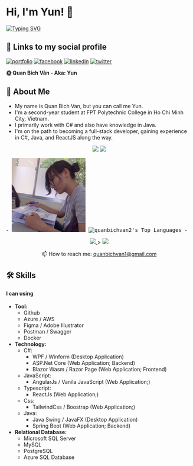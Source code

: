 # Hi, I'm Yun! 👋
[![Typing SVG](https://readme-typing-svg.demolab.com/?lines=Backend+Developer;Frontend+Developer;Data+Analytics;Devops;Full-Stack+Develeloper)](https://git.io/typing-svg)
## 🔗 Links to my social profile
[![portfolio](https://img.shields.io/badge/my_portfolio-000?style=for-the-badge&logo=ko-fi&logoColor=white)](https://www.dattran.online)
[![facebook](https://img.shields.io/badge/facebook-1DA1F2?style=for-the-badge&logo=facebook&logoColor=white)](https://www.facebook.com/Jayzneverzz/)
[![linkedin](https://img.shields.io/badge/linkedin-0A66C2?style=for-the-badge&logo=linkedin&logoColor=white)](https://www.linkedin.com/in/tran-phu-dat-526a82288/)
[![twitter](https://img.shields.io/badge/twitter-1DA1F2?style=for-the-badge&logo=twitter&logoColor=white)](https://twitter.com/DatTranM4)

**🌞 Quan Bích Vân - Aka: Yun**
## 🚀 About Me
- My name is Quan Bich Van, but you can call me Yun.
- I'm a second-year student at FPT Polytechnic College in Ho Chi Minh City, Vietnam.
- I primarily work with C# and also have knowledge in Java.
- I'm on the path to becoming a full-stack developer, gaining experience in C#, Java, and ReactJS along the way.
<p align='center'>
   <a href="https://github-readme-stats.vercel.app/api?username=romankh3&show_icons=true&count_private=true"><img
           height=150
           src="https://github-readme-stats.vercel.app/api?username=romankh3&show_icons=true&count_private=true"/></a>
   <a href="https://github.com/romankh3/github-readme-stats"><img height=150
                                                                  src="https://github-readme-stats.vercel.app/api/top-langs/?username=romankh3&layout=compact"/></a>
</p>

-<kbd>
<img alt="Avatar" src="herobannerpotj.png" height="200" width="200"/>
![quanbichvan2's Top Languages](https://github-readme-stats.vercel.app/api/top-langs/?username=trandat1114&theme=radical&show_icons=true&hide_border=false&layout=compact)
</kbd>-
<p align='center'>
   <a href="https://www.linkedin.com/in/bích-vân-quan-5b773a214/">
       <img src="https://img.shields.io/badge/linkedin-%230077B5.svg?&style=for-the-badge&logo=linkedin&logoColor=white"/>
   </a>>
   <a href="https://www.facebook.com/yunbiguan/">
       <img src="(https://img.shields.io/badge/Facebook-1877F2?style=for-the-badge&logo=facebook&logoColor=white)"/>
   </a>
<p align='center'>
   📫 How to reach me: <a href='mailto:quanbichvan1@gmail.com'>quanbichvan1@gmail.com</a>
</p>



<!---
## 🤓 My Stats
![quanbichvan2's Stats](https://github-readme-stats.vercel.app/api?username=trandat1114&theme=radical&show_icons=true&hide_border=false&count_private=true)
![quanbichvan2's Streak](https://github-readme-streak-stats.herokuapp.com/?user=trandat1114&theme=radical&hide_border=false)

quanbichvan2/quanbichvan2 is a ✨ special ✨ repository because its `README.md` (this file) appears on your GitHub profile.
You can click the Preview link to take a look at your changes.
--->
## 🛠 Skills
#### I can using
- **Tool:**
    + Github
    + Azure / AWS
    + Figma / Adobe Illustrator
    + Postman / Swagger
    + Docker
- **Technology:**
    + C#:
        + WPF / Winform (Desktop Application)
        + ASP.Net Core (Web Application; Backend)
        + Blazor Wasm / Razor Page (Web Application; Frontend)
    + JavaScript: 
        + AngularJs / Vanila JavaScript (Web Application;)
    + Typescript:
        + ReactJs (Web Application;)
    + Css:
        + TailwindCss / Boostrap (Web Application;)
    + Java:
        + Java Swing / JavaFX (Desktop Application)
        + Spring Boot (Web Application; Backend)
- **Relational Database:**
    + Microsoft SQL Server
    + MySQL
    + PostgreSQL
    + Azure SQL Database


<!--
**quanbichvan2/quanbichvan2** is a ✨ _special_ ✨ repository because its `README.md` (this file) appears on your GitHub profile.

Here are some ideas to get you started:

- 🔭 I’m currently working on ...
- 🌱 I’m currently learning ...
- 👯 I’m looking to collaborate on ...
- 🤔 I’m looking for help with ...
- 💬 Ask me about ...
- 📫 How to reach me: ...
- 😄 Pronouns: ...
- ⚡ Fun fact: ...
-->
